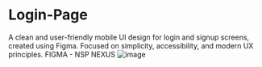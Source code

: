 # Login-Page
A clean and user-friendly mobile UI design for login and signup screens, created using Figma. Focused on simplicity, accessibility, and modern UX principles.
FIGMA - NSP NEXUS
![image](https://github.com/user-attachments/assets/25572ea3-fc6b-407c-a798-fcc44d177661)
